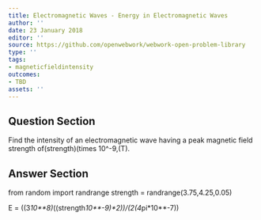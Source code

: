 ```yaml
---
title: Electromagnetic Waves - Energy in Electromagnetic Waves
author: ''
date: 23 January 2018
editor: ''
source: https://github.com/openwebwork/webwork-open-problem-library
type: ''
tags:
- magneticfieldintensity
outcomes:
- TBD
assets: ''
---
```


## Question Section 

Find the intensity of an electromagnetic wave having a peak magnetic field strength of(strength)(times 10^-9,(T).


## Answer Section

from random import randrange
strength = randrange(3.75,4.25,0.05)

E = ((3*10**8)*((strength*10**-9)**2))/(2*(4*pi*10**-7))